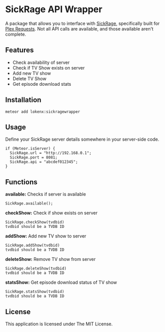 # SickRage API Wrapper

A package that allows you to interface with [SickRage](http://www.sickrage.tv/), specifically built for [Plex Requests](https://github.com/lokenx/plexrequests-meteor/). Not all API calls are available, and those available aren't complete.

## Features
- Check availability of server
- Check if TV Show exists on server
- Add new TV show
- Delete TV Show
- Get episode download stats

## Installation

`meteor add lokenx:sickragewrapper`

## Usage

Define your SickRage server details somewhere in your server-side code.

    if (Meteor.isServer) {
      SickRage.url = "http://192.168.0.1";
      SickRage.port = 8081;
      SickRage.api = "abcdef012345";
    }

## Functions

**available:** Checks if server is available

    SickRage.available();

**checkShow:** Check if show exists on server

    SickRage.checkShow(tvdbid)
    tvdbid should be a TVDB ID

**addShow:** Add new TV show to server

    SickRage.addShow(tvdbid)
    tvdbid should be a TVDB ID

**deleteShow:** Remove TV show from server

    SickRage.deleteShow(tvdbid)
    tvdbid should be a TVDB ID

**statsShow:** Get episode download status of TV show

    SickRage.statsShow(tvdbid)
    tvdbid should be a TVDB ID

## License

This application is licensed under The MIT License.
